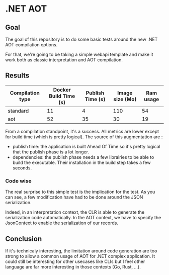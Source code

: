 # .NET AOT

## Goal

The goal of this repository is to do some basic tests around the new .NET AOT compilation options.

For that, we're going to be taking a simple webapi template and make it work both as classic interpretation and AOT compilation.


## Results

|Compilation type|Docker Build Time (s)| Publish Time (s)| Image size (Mo) | Ram usage|
|------|---|---|-----|-----|
|standard|11|4|110|54|
|aot|52|35|30|19|

From a compilation standpoint, it's a success. All metrics are lower except for build time (which is pretty logical). The source of this augmentation are :

- publish time: the application is built Ahead Of Time so it's pretty logical that the publish phase is a lot longer.
- dependencies: the publish phase needs a few librairies to be able to build the executable. Their installation in the build step takes a few seconds.

### Code wise

The real surprise to this simple test is the implication for the test. As you can see, a few modification have had to be done around the JSON serialization.

Indeed, in an interpretation context, the CLR is able to generate the serialization code automatically. In the AOT context, we have to specify the JsonContext to enable the serialization of our records.

## Conclusion

If it's technicaly interesting, the limitation around code generation are too strong to allow a common usage of AOT for .NET complex application. It could still be interesting for other usecases like CLIs but I feel other language are far more interesting in those contexts (Go, Rust, ...).

